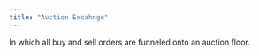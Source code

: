 ```yaml
---
title: "Auction Excahnge"
---
```

In which all buy and sell orders are funneled onto an auction floor.

